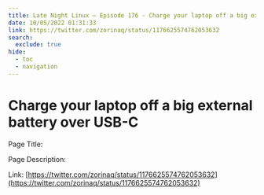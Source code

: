 ```yaml
---
title: Late Night Linux – Episode 176 - Charge your laptop off a big external battery over USB-C
date: 10/05/2022 01:31:33
link: https://twitter.com/zorinaq/status/1176625574762053632
search:
  exclude: true
hide:
  - toc
  - navigation
---
```


# Charge your laptop off a big external battery over USB-C

Page Title: 

Page Description:  

Link: [https://twitter.com/zorinaq/status/1176625574762053632](https://twitter.com/zorinaq/status/1176625574762053632)